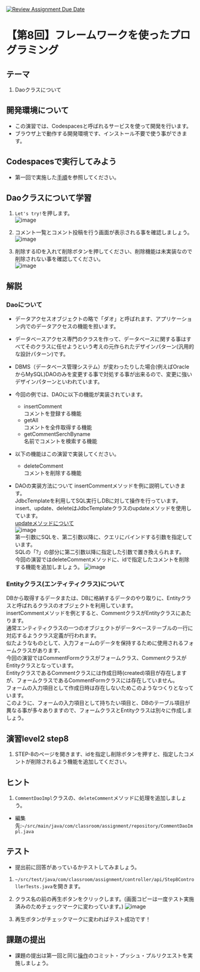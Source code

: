 [![Review Assignment Due Date](https://classroom.github.com/assets/deadline-readme-button-24ddc0f5d75046c5622901739e7c5dd533143b0c8e959d652212380cedb1ea36.svg)](https://classroom.github.com/a/DLsQIHU9)
# 【第8回】フレームワークを使ったプログラミング
## テーマ
1.  Daoクラスについて

## 開発環境について
* この演習では、Codespacesと呼ばれるサービスを使って開発を行います。
* ブラウザ上で動作する開発環境です、インストール不要で使う事ができます。

## Codespacesで実行してみよう
* 第一回で実施した[手順](/Codespacesの実行手順.md)を参照してください。

## Daoクラスについて学習
1. `Let's try!`を押します。<br>
![image](https://user-images.githubusercontent.com/32722128/155145052-adbc34cd-bb78-4f5d-97db-fe83b8569988.png)

2. コメント一覧とコメント投稿を行う画面が表示される事を確認しましょう。<br>
![image](https://user-images.githubusercontent.com/32722128/155418950-029bc2f8-b417-423b-b530-2cd03e1f6023.png)

3. 削除するIDを入れて削除ボタンを押してください、削除機能は未実装なので削除されない事を確認してください。<br>
![image](https://user-images.githubusercontent.com/32722128/155418906-55f4d372-a55e-4acb-8e3d-4ffe192873d8.png)

## 解説
### Daoについて
* データアクセスオブジェクトの略で「ダオ」と呼ばれます、アプリケーション内でのデータアクセスの機能を担います。
* データベースアクセス専門のクラスを作って、データベースに関する事はすべてそのクラスに任せようという考えの元作られたデザインパターン(汎用的な設計パターン)です。
* DBMS（データベース管理システム）が変わったりした場合(例えばOracleからMySQL)DAOのみを変更する事で対処する事が出来るので、変更に強いデザインパターンといわれています。  

* 今回の例では、DAOに以下の機能が実装されています。
  * insertComment  
    コメントを登録する機能
  * getAll  
    コメントを全件取得する機能
  * getCommentSerchByname  
    名前でコメントを検索する機能
* 以下の機能はこの演習で実装してください。
  * deleteComment  
    コメントを削除する機能
    
* DAOの実装方法について
insertCommentメソッドを例に説明していきます。  
JdbcTemplateを利用してSQL実行しDBに対して操作を行っています。  
insert、update、deleteはJdbcTemplateクラスのupdateメソッドを使用しています。  
[updateメソッドについて](https://spring.pleiades.io/spring-framework/docs/current/javadoc-api/org/springframework/jdbc/core/JdbcTemplate.html#update-java.lang.String-java.lang.Object...-  )  
![image](https://user-images.githubusercontent.com/32722128/155273449-e5e7e2b1-4e0b-4bf1-a8a8-6c265b428789.png)  
第一引数にSQLを、第二引数以降に、クエリにバインドする引数を指定しています。  
SQLの「?」の部分に第二引数以降に指定した引数で置き換えられます。  
今回の演習ではdeleteCommentメソッドに、idで指定したコメントを削除する機能を追加しましょう。
![image](https://user-images.githubusercontent.com/32722128/155274751-3b60450e-96ec-485e-a2a6-7a88248d60ba.png)

### Entityクラス(エンティティクラス)について
DBから取得するデータまたは、DBに格納するデータのやり取りに、Entityクラスと呼ばれるクラスのオブジェクトを利用しています。  
insertCommentメソッドを例とすると、CommentクラスがEntityクラスにあたります。  
通常エンティティクラスの一つのオブジェクトがデータベーステーブルの一行に対応するようクラス定義が行われます。  
似たようなものとして、入力フォームのデータを保持するために使用されるフォームクラスがあります、  
今回の演習ではCommentFormクラスがフォームクラス、CommentクラスがEntityクラスとなっています。  
EntityクラスであるCommentクラスには作成日時(created)項目が存在しますが、フォームクラスであるCommentFormクラスには存在していません。  
フォームの入力項目として作成日時は存在しないためこのようなつくりとなっています。  
このように、フォームの入力項目として持ちたい項目と、DBのテーブル項目が異なる事が多々ありますので、フォームクラスとEntityクラスは別々に作成しましょう。  

## 演習level2 step8
1. STEP-8のページを開きます、idを指定し削除ボタンを押すと、指定したコメントが削除されるよう機能を追加してください。<br>

## ヒント
1. `CommentDaoImpl`クラスの、`deleteComment`メソッドに処理を追加しましょう。
* 編集先:`~/src/main/java/com/classroom/assignment/repository/CommentDaoImpl.java`

## テスト
* 提出前に回答があっているかテストしてみましょう。

1. `~/src/test/java/com/classroom/assignment/controller/api/Step8ControllerTests.java`を開きます。

2. クラス名の前の再生ボタンをクリックします。(画面コピーは一度テスト実施済みのためチェックマークに変わっています。)
![image](https://user-images.githubusercontent.com/32722128/155289607-c5d098f7-e1ca-4479-bee0-366944d29393.png)

3. 再生ボタンがチェックマークに変わればテスト成功です！

## 課題の提出
* 課題の提出は第一回と同じ[操作](/課題の提出手順.md)のコミット・プッシュ・プルリクエストを実施しましょう。
